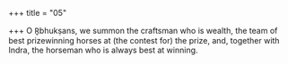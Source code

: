 +++
title = "05"

+++
O R̥bhukṣans, we summon the craftsman who is wealth, the team of best  prizewinning horses at (the contest for) the prize, and,
together with Indra, the horseman who is always best at winning.